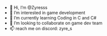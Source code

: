 - 👋 Hi, I’m @Zyresss
- 👀 I’m interested in game development
- 🌱 I’m currently learning Coding in C and C#
- 💞️ I’m looking to collaborate on game dev team
- 📫 reach me on discord: zyre_s

<!---
Zyresss/Zyresss is a ✨ special ✨ repository because its `README.md` (this file) appears on your GitHub profile.
You can click the Preview link to take a look at your changes.
--->
